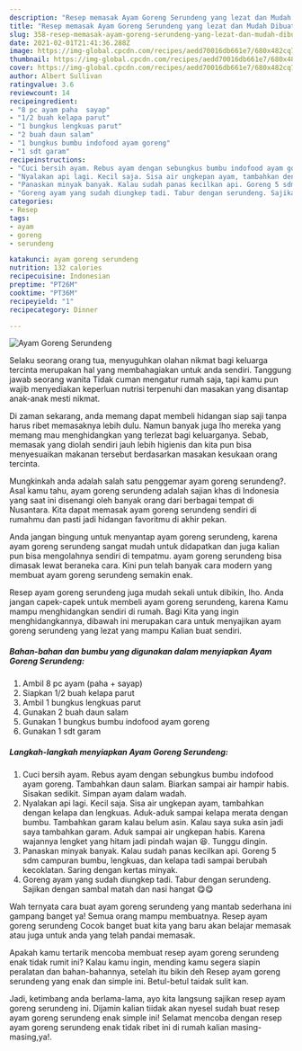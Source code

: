 ```yaml
---
description: "Resep memasak Ayam Goreng Serundeng yang lezat dan Mudah Dibuat"
title: "Resep memasak Ayam Goreng Serundeng yang lezat dan Mudah Dibuat"
slug: 358-resep-memasak-ayam-goreng-serundeng-yang-lezat-dan-mudah-dibuat
date: 2021-02-01T21:41:36.288Z
image: https://img-global.cpcdn.com/recipes/aedd70016db661e7/680x482cq70/ayam-goreng-serundeng-foto-resep-utama.jpg
thumbnail: https://img-global.cpcdn.com/recipes/aedd70016db661e7/680x482cq70/ayam-goreng-serundeng-foto-resep-utama.jpg
cover: https://img-global.cpcdn.com/recipes/aedd70016db661e7/680x482cq70/ayam-goreng-serundeng-foto-resep-utama.jpg
author: Albert Sullivan
ratingvalue: 3.6
reviewcount: 14
recipeingredient:
- "8 pc ayam paha  sayap"
- "1/2 buah kelapa parut"
- "1 bungkus lengkuas parut"
- "2 buah daun salam"
- "1 bungkus bumbu indofood ayam goreng"
- "1 sdt garam"
recipeinstructions:
- "Cuci bersih ayam. Rebus ayam dengan sebungkus bumbu indofood ayam goreng. Tambahkan daun salam. Biarkan sampai air hampir habis. Sisakan sedikit. Simpan ayam dalam wadah."
- "Nyalakan api lagi. Kecil saja. Sisa air ungkepan ayam, tambahkan dengan kelapa dan lengkuas. Aduk-aduk sampai kelapa merata dengan bumbu. Tambahkan garam kalau belum asin. Kalau saya suka asin jadi saya tambahkan garam. Aduk sampai air ungkepan habis. Karena wajannya lengket yang hitam jadi pindah wajan 😆. Tunggu dingin."
- "Panaskan minyak banyak. Kalau sudah panas kecilkan api. Goreng 5 sdm campuran bumbu, lengkuas, dan kelapa tadi sampai berubah kecoklatan. Saring dengan kertas minyak."
- "Goreng ayam yang sudah diungkep tadi. Tabur dengan serundeng. Sajikan dengan sambal matah dan nasi hangat 😋😋"
categories:
- Resep
tags:
- ayam
- goreng
- serundeng

katakunci: ayam goreng serundeng 
nutrition: 132 calories
recipecuisine: Indonesian
preptime: "PT26M"
cooktime: "PT36M"
recipeyield: "1"
recipecategory: Dinner

---
```



![Ayam Goreng Serundeng](https://img-global.cpcdn.com/recipes/aedd70016db661e7/680x482cq70/ayam-goreng-serundeng-foto-resep-utama.jpg)

Selaku seorang orang tua, menyuguhkan olahan nikmat bagi keluarga tercinta merupakan hal yang membahagiakan untuk anda sendiri. Tanggung jawab seorang  wanita Tidak cuman mengatur rumah saja, tapi kamu pun wajib menyediakan keperluan nutrisi terpenuhi dan masakan yang disantap anak-anak mesti nikmat.

Di zaman  sekarang, anda memang dapat membeli hidangan siap saji tanpa harus ribet memasaknya lebih dulu. Namun banyak juga lho mereka yang memang mau menghidangkan yang terlezat bagi keluarganya. Sebab, memasak yang diolah sendiri jauh lebih higienis dan kita pun bisa menyesuaikan makanan tersebut berdasarkan masakan kesukaan orang tercinta. 



Mungkinkah anda adalah salah satu penggemar ayam goreng serundeng?. Asal kamu tahu, ayam goreng serundeng adalah sajian khas di Indonesia yang saat ini disenangi oleh banyak orang dari berbagai tempat di Nusantara. Kita dapat memasak ayam goreng serundeng sendiri di rumahmu dan pasti jadi hidangan favoritmu di akhir pekan.

Anda jangan bingung untuk menyantap ayam goreng serundeng, karena ayam goreng serundeng sangat mudah untuk didapatkan dan juga kalian pun bisa mengolahnya sendiri di tempatmu. ayam goreng serundeng bisa dimasak lewat beraneka cara. Kini pun telah banyak cara modern yang membuat ayam goreng serundeng semakin enak.

Resep ayam goreng serundeng juga mudah sekali untuk dibikin, lho. Anda jangan capek-capek untuk membeli ayam goreng serundeng, karena Kamu mampu menghidangkan sendiri di rumah. Bagi Kita yang ingin menghidangkannya, dibawah ini merupakan cara untuk menyajikan ayam goreng serundeng yang lezat yang mampu Kalian buat sendiri.

<!--inarticleads1-->

##### Bahan-bahan dan bumbu yang digunakan dalam menyiapkan Ayam Goreng Serundeng:

1. Ambil 8 pc ayam (paha + sayap)
1. Siapkan 1/2 buah kelapa parut
1. Ambil 1 bungkus lengkuas parut
1. Gunakan 2 buah daun salam
1. Gunakan 1 bungkus bumbu indofood ayam goreng
1. Gunakan 1 sdt garam




<!--inarticleads2-->

##### Langkah-langkah menyiapkan Ayam Goreng Serundeng:

1. Cuci bersih ayam. Rebus ayam dengan sebungkus bumbu indofood ayam goreng. Tambahkan daun salam. Biarkan sampai air hampir habis. Sisakan sedikit. Simpan ayam dalam wadah.
1. Nyalakan api lagi. Kecil saja. Sisa air ungkepan ayam, tambahkan dengan kelapa dan lengkuas. Aduk-aduk sampai kelapa merata dengan bumbu. Tambahkan garam kalau belum asin. Kalau saya suka asin jadi saya tambahkan garam. Aduk sampai air ungkepan habis. Karena wajannya lengket yang hitam jadi pindah wajan 😆. Tunggu dingin.
1. Panaskan minyak banyak. Kalau sudah panas kecilkan api. Goreng 5 sdm campuran bumbu, lengkuas, dan kelapa tadi sampai berubah kecoklatan. Saring dengan kertas minyak.
1. Goreng ayam yang sudah diungkep tadi. Tabur dengan serundeng. Sajikan dengan sambal matah dan nasi hangat 😋😋




Wah ternyata cara buat ayam goreng serundeng yang mantab sederhana ini gampang banget ya! Semua orang mampu membuatnya. Resep ayam goreng serundeng Cocok banget buat kita yang baru akan belajar memasak atau juga untuk anda yang telah pandai memasak.

Apakah kamu tertarik mencoba membuat resep ayam goreng serundeng enak tidak rumit ini? Kalau kamu ingin, mending kamu segera siapin peralatan dan bahan-bahannya, setelah itu bikin deh Resep ayam goreng serundeng yang enak dan simple ini. Betul-betul taidak sulit kan. 

Jadi, ketimbang anda berlama-lama, ayo kita langsung sajikan resep ayam goreng serundeng ini. Dijamin kalian tiidak akan nyesel sudah buat resep ayam goreng serundeng enak simple ini! Selamat mencoba dengan resep ayam goreng serundeng enak tidak ribet ini di rumah kalian masing-masing,ya!.

